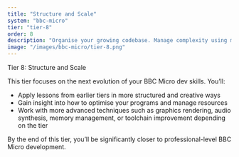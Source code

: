 ```yaml
---
title: "Structure and Scale"
system: "bbc-micro"
tier: "tier-8"
order: 8
description: "Organise your growing codebase. Manage complexity using modular assembly and macros."
image: "/images/bbc-micro/tier-8.png"
---
```


Tier 8: Structure and Scale

This tier focuses on the next evolution of your BBC Micro dev skills.
You’ll:
- Apply lessons from earlier tiers in more structured and creative ways
- Gain insight into how to optimise your programs and manage resources
- Work with more advanced techniques such as graphics rendering, audio synthesis,
  memory management, or toolchain improvement depending on the tier

By the end of this tier, you’ll be significantly closer to professional-level BBC Micro development.
